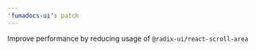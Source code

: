 ```yaml
---
'fumadocs-ui': patch
---
```


Improve performance by reducing usage of `@radix-ui/react-scroll-area`
